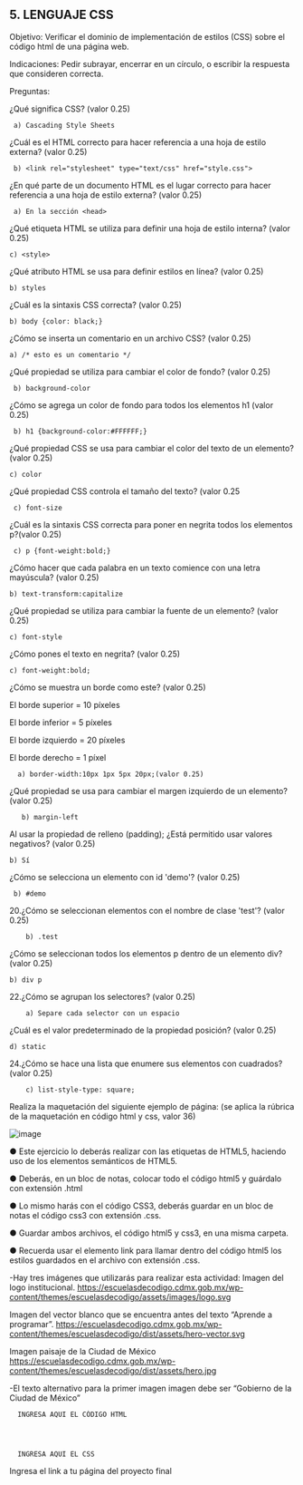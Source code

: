 ## 5. LENGUAJE CSS
Objetivo: Verificar el dominio de implementación de estilos (CSS) sobre el código html de una página web.

Indicaciones: Pedir subrayar, encerrar en un círculo, o escribir la respuesta que consideren correcta.

Preguntas:

¿Qué significa CSS? (valor 0.25)

     a) Cascading Style Sheets
   
¿Cuál es el HTML correcto para hacer referencia a una hoja de estilo externa? (valor 0.25)

     b) <link rel="stylesheet" type="text/css" href="style.css">
  
¿En qué parte de un documento HTML es el lugar correcto para hacer referencia a una hoja de estilo externa? (valor 0.25)

     a) En la sección <head>
  
¿Qué etiqueta HTML se utiliza para definir una hoja de estilo interna? (valor 0.25)

    c) <style>
  
¿Qué atributo HTML se usa para definir estilos en línea? (valor 0.25)

    b) styles
  
¿Cuál es la sintaxis CSS correcta? (valor 0.25)

    b) body {color: black;}
  
¿Cómo se inserta un comentario en un archivo CSS? (valor 0.25)

    a) /* esto es un comentario */
  
¿Qué propiedad se utiliza para cambiar el color de fondo? (valor 0.25)

     b) background-color
   
¿Cómo se agrega un color de fondo para todos los elementos h1 (valor 0.25)

     b) h1 {background-color:#FFFFFF;}
     
¿Qué propiedad CSS se usa para cambiar el color del texto de un elemento? (valor 0.25)

    c) color
  
¿Qué propiedad CSS controla el tamaño del texto? (valor 0.25

     c) font-size
 
¿Cuál es la sintaxis CSS correcta para poner en negrita todos los elementos p?(valor 0.25)

     c) p {font-weight:bold;}
   
¿Cómo hacer que cada palabra en un texto comience con una letra mayúscula? (valor 0.25)

    b) text-transform:capitalize
  
¿Qué propiedad se utiliza para cambiar la fuente de un elemento? (valor 0.25)

    c) font-style
  
¿Cómo pones el texto en negrita? (valor 0.25)

    c) font-weight:bold;
  
¿Cómo se muestra un borde como este? (valor 0.25)

El borde superior = 10 píxeles

El borde inferior = 5 píxeles

El borde izquierdo = 20 píxeles

El borde derecho = 1 píxel

      a) border-width:10px 1px 5px 20px;(valor 0.25)
      
¿Qué propiedad se usa para cambiar el margen izquierdo de un elemento? (valor 0.25)

       b) margin-left
  
Al usar la propiedad de relleno (padding); ¿Está permitido usar valores negativos? (valor 0.25)

    b) Sí
    
¿Cómo se selecciona un elemento con id 'demo'? (valor 0.25)

     b) #demo
   
20.¿Cómo se seleccionan elementos con el nombre de clase 'test'? (valor 0.25)

        b) .test
        
¿Cómo se seleccionan todos los elementos p dentro de un elemento div? (valor 0.25)

    b) div p
    
22.¿Cómo se agrupan los selectores? (valor 0.25)

        a) Separe cada selector con un espacio
        
¿Cuál es el valor predeterminado de la propiedad posición? (valor 0.25)

    d) static
    
24.¿Cómo se hace una lista que enumere sus elementos con cuadrados? (valor 0.25)

        c) list-style-type: square;
        
Realiza la maquetación del siguiente ejemplo de página: (se aplica la rúbrica de la maquetación en código html y css, valor 36)

![image](https://user-images.githubusercontent.com/101203533/166943891-54301898-e329-4618-91aa-23abf33bc29b.png)

● Este ejercicio lo deberás realizar con las etiquetas de HTML5, haciendo uso de los elementos semánticos de HTML5.

● Deberás, en un bloc de notas, colocar todo el código html5 y guárdalo con extensión .html

● Lo mismo harás con el código CSS3, deberás guardar en un bloc de notas el código css3 con extensión .css.

● Guardar ambos archivos, el código html5 y css3, en una misma carpeta.

● Recuerda usar el elemento link para llamar dentro del código html5 los estilos guardados en el archivo con extensión .css.

-Hay tres imágenes que utilizarás para realizar esta actividad: Imagen del logo institucional. https://escuelasdecodigo.cdmx.gob.mx/wp-content/themes/escuelasdecodigo/assets/images/logo.svg

Imagen del vector blanco que se encuentra antes del texto “Aprende a programar”. https://escuelasdecodigo.cdmx.gob.mx/wp-content/themes/escuelasdecodigo/dist/assets/hero-vector.svg

Imagen paisaje de la Ciudad de México https://escuelasdecodigo.cdmx.gob.mx/wp-content/themes/escuelasdecodigo/dist/assets/hero.jpg

-El texto alternativo para la primer imagen imagen debe ser “Gobierno de la Ciudad de México”

      INGRESA AQUI EL CÓDIGO HTML
      
      
      
      
      INGRESA AQUI EL CSS
Ingresa el link a tu página del proyecto final
